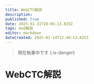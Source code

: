```yaml
---
title: WebCTC解説
description: 
published: true
date: 2025-01-31T20:05:13.815Z
tags: mod解説
editor: markdown
dateCreated: 2025-01-14T12:46:13.825Z
---
```


> 現在執筆中です
{.is-danger}

# WebCTC解説